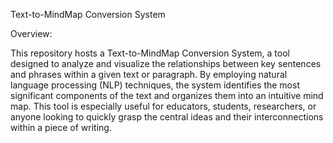 Text-to-MindMap Conversion System

Overview:

This repository hosts a Text-to-MindMap Conversion System, a tool designed to analyze and visualize the relationships between key sentences and phrases within a given text or paragraph. By employing natural language processing (NLP) techniques, the system identifies the most significant components of the text and organizes them into an intuitive mind map. This tool is especially useful for educators, students, researchers, or anyone looking to quickly grasp the central ideas and their interconnections within a piece of writing.
